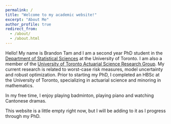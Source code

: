 ```yaml
---
permalink: /
title: "Welcome to my academic website!"
excerpt: "About Me"
author_profile: true
redirect_from: 
  - /about/
  - /about.html
---
```


Hello! My name is Brandon Tam and I am a second year PhD student in the [Department of Statistical Sciences](https://www.statistics.utoronto.ca/people/directories/graduate-students/brandon-tam) at the University of Toronto. I am also a member of the [University of Toronto Actuarial Science Research Group](https://actsci.utstat.utoronto.ca/). My current research is related to worst-case risk measures, model uncertainty and robust optimization. Prior to starting my PhD, I completed an HBSc at the University of Toronto, specializing in actuarial science and minoring in mathematics. 

In my free time, I enjoy playing badminton, playing piano and watching Cantonese dramas.

This website is a little empty right now, but I will be adding to it as I progress through my PhD. 
